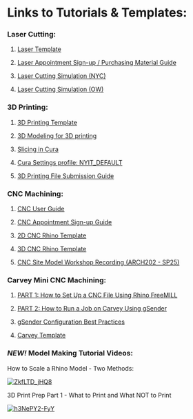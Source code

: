 # Links to Tutorials & Templates:

### Laser Cutting:

1. [Laser Template](https://nyinstituteoftechnology-my.sharepoint.com/:u:/g/personal/ewilli14_nyit_edu/EQEFIA9WVxtDk00xBGfe5CoBPNOniP2MM5DV3epHY_G6sg?download=1)
   
3. [Laser Appointment Sign-up / Purchasing Material Guide](https://digitalfabricationlab-nyit-soad.github.io/resources/Tutorials&Templates/SubmissionGuide/)

4. [Laser Cutting Simulation (NYC)](https://nyinstituteoftechnology-my.sharepoint.com/:p:/g/personal/ewilli14_nyit_edu/EYjUk_cku9xApmUVwOmet8QBbQx3i4ZM_ObMpJs9Plumrg?download=1)

5. [Laser Cutting Simulation (OW)](https://nyinstituteoftechnology-my.sharepoint.com/:p:/g/personal/ewilli14_nyit_edu/EWVpWGshp01PsMZGDyc8gaQBK8thXYI_1R-DZo8-2cqTNw?download=1)

   
### 3D Printing:

1. [3D Printing Template](https://nyinstituteoftechnology-my.sharepoint.com/:u:/g/personal/ewilli14_nyit_edu/EVzReFkn8YdHitoV-DHkpykBfJsh3-fggMV78llRn1iQJA?download=1)

2. [3D Modeling for 3D printing](https://digitalfabricationlab-nyit-soad.github.io/resources/Tutorials&Templates/3Dprinters/ModelingGuide/)

3. [Slicing in Cura](https://digitalfabricationlab-nyit-soad.github.io/resources/Tutorials&Templates/3Dprinters/CuraSlicer/)

4. [Cura Settings profile: NYIT_DEFAULT](https://nyinstituteoftechnology-my.sharepoint.com/:u:/g/personal/ewilli14_nyit_edu/ERd5ClA_Zj1Co_Fy7yNHi0gBYCjXDu_CCiZCE5f1I3jx_w?download=1)

5. [3D Printing File Submission Guide](https://digitalfabricationlab-nyit-soad.github.io/resources/Tutorials&Templates/SubmissionGuide/)


### CNC Machining:

1. [CNC User Guide](https://digitalfabricationlab-nyit-soad.github.io/resources/UserGuides/CNCmills)

2. [CNC Appointment Sign-up Guide](https://digitalfabricationlab-nyit-soad.github.io/resources/Tutorials&Templates/SubmissionGuide/) 

3. [2D CNC Rhino Template](https://nyinstituteoftechnology-my.sharepoint.com/:u:/g/personal/ewilli14_nyit_edu/ETwWFqEtOZ5EmYm-21woEDQBZ4DsuVpxcuEa-ncv2RdPGw?download=1)  

4.  [3D CNC Rhino Template](https://nyinstituteoftechnology-my.sharepoint.com/:u:/g/personal/ewilli14_nyit_edu/EfUffYdItdtBjurNDv4ZxlcBrWgfC8iejX_Mu5OeOlaniw?download=1) 

5. [CNC Site Model Workshop Recording (ARCH202 - SP25)](https://nyinstituteoftechnology-my.sharepoint.com/:v:/g/personal/ewilli14_nyit_edu/EdjmjpAw0NZEiC3-bcRKN28BTQJUrvUyDDaRibH-zvWerw?nav=eyJyZWZlcnJhbEluZm8iOnsicmVmZXJyYWxBcHAiOiJTdHJlYW1XZWJBcHAiLCJyZWZlcnJhbFZpZXciOiJTaGFyZURpYWxvZy1MaW5rIiwicmVmZXJyYWxBcHBQbGF0Zm9ybSI6IldlYiIsInJlZmVycmFsTW9kZSI6InZpZXcifX0%3D&e=KcRJBa)


### Carvey Mini CNC Machining:

1. [PART 1: How to Set Up a CNC File Using Rhino FreeMILL](https://digitalfabricationlab-nyit-soad.github.io/resources/Tutorials&Templates/Carvey/Part1/)

2. [PART 2: How to Run a Job on Carvey Using gSender](https://digitalfabricationlab-nyit-soad.github.io/resources/Tutorials&Templates/Carvey/Part2/)

3. [gSender Configuration Best Practices](https://digitalfabricationlab-nyit-soad.github.io/resources/Tutorials&Templates/Carvey/gSenderConfig/)

4. [Carvey Template](https://nyinstituteoftechnology-my.sharepoint.com/:u:/g/personal/ewilli14_nyit_edu/EWc4sloN-GlGp0cMFbIM7jsB99SMAVFuS58EfSLcUq38zg?download=1)


### *NEW!* Model Making Tutorial Videos: 

How to Scale a Rhino Model - Two Methods:

[![ZkfLTD_jHQ8](https://img.youtube.com/vi/ZkfLTD_jHQ8/0.jpg)](https://www.youtube.com/watch?v=ZkfLTD_jHQ8)

3D Print Prep Part 1 - What to Print and What NOT to Print

[![h3NePY2-FyY](https://img.youtube.com/vi/h3NePY2-FyY/0.jpg)](https://www.youtube.com/watch?v=h3NePY2-FyY)
